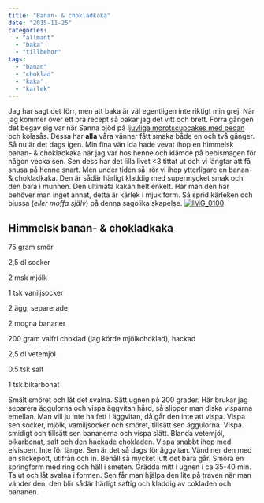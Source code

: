 ```yaml
---
title: "Banan- & chokladkaka"
date: "2015-11-25"
categories: 
  - "allmant"
  - "baka"
  - "tillbehor"
tags: 
  - "banan"
  - "choklad"
  - "kaka"
  - "karlek"
---
```


Jag har sagt det förr, men att baka är väl egentligen inte riktigt min grej. När jag kommer över ett bra recept så bakar jag det vitt och brett. Förra gången det begav sig var när Sanna bjöd på [ljuvliga morotscupcakes med pecan](http://import.local/2015/01/01/2015-vanskapens-ar/) och kolasås. Dessa har **alla** våra vänner fått smaka både en och två gånger. Så nu är det dags igen. Min fina vän Ida hade vevat ihop en himmelsk banan- & chokladkaka när jag var hos henne och klämde på bebismagen för någon vecka sen. Sen dess har det lilla livet <3 tittat ut och vi längtar att få snusa på henne snart. Men under tiden så  rör vi ihop ytterligare en banan- & chokladkaka. Den är sådär härligt kladdig med supermycket smak och den bara i munnen. Den ultimata kakan helt enkelt. Har man den här behöver man inget annat, detta är kärlek i mjuk form. Så sprid kärleken och bjussa (_eller moffa själv_) på denna sagolika skapelse. [![IMG_0100](/static/img/IMG_0100-e1448487865839-1020x1360.jpg)](http://import.local/wp-content/uploads/2015/11/IMG_0100.jpg)

## Himmelsk banan- & chokladkaka

75 gram smör

2,5 dl socker

2 msk mjölk

1 tsk vaniljsocker

2 ägg, separerade

2 mogna bananer

200 gram valfri choklad (jag körde mjölkchoklad), hackad

2,5 dl vetemjöl

0.5 tsk salt

1 tsk bikarbonat

Smält smöret och låt det svalna. Sätt ugnen på 200 grader. Här brukar jag separera äggulorna och vispa äggvitan hård, så slipper man diska visparna emellan. Man vill ju inte ha fett i äggvitan, då går den inte att vispa. Vispa sen socker, mjölk, vamiljsocker och smöret, tillsätt sen äggulorna. Vispa smidigt och tillsätt sen bananerna och vispa slätt. Blanda vetemjöl, bikarbonat, salt och den hackade chokladen. Vispa snabbt ihop med elvispen. Inte för länge. Sen är det så dags för äggvitan. Vänd ner den med en slickepott, utifrån och in. Behåll så mycket luft det bara går. Smöra en springform med ring och häll i smeten. Grädda mitt i ugnen i ca 35-40 min. Ta ut och låt svalna i formen. Sen får man hjälpa den lite på traven när man vänder den, den blir sådär härligt saftig och kladdig av cokladen och bananen.
